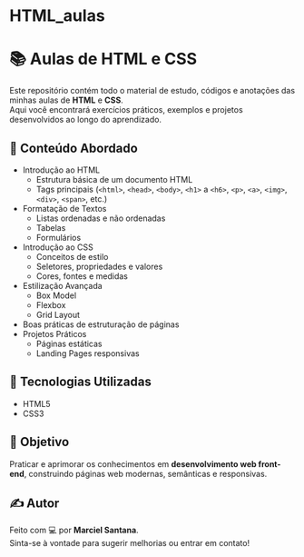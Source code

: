 # HTML_aulas

# 📚 Aulas de HTML e CSS

Este repositório contém todo o material de estudo, códigos e anotações das minhas aulas de **HTML** e **CSS**.  
Aqui você encontrará exercícios práticos, exemplos e projetos desenvolvidos ao longo do aprendizado.

## 🧩 Conteúdo Abordado

- Introdução ao HTML
  - Estrutura básica de um documento HTML
  - Tags principais (`<html>`, `<head>`, `<body>`, `<h1>` a `<h6>`, `<p>`, `<a>`, `<img>`, `<div>`, `<span>`, etc.)
- Formatação de Textos
  - Listas ordenadas e não ordenadas
  - Tabelas
  - Formulários
- Introdução ao CSS
  - Conceitos de estilo
  - Seletores, propriedades e valores
  - Cores, fontes e medidas
- Estilização Avançada
  - Box Model
  - Flexbox
  - Grid Layout
- Boas práticas de estruturação de páginas
- Projetos Práticos
  - Páginas estáticas
  - Landing Pages responsivas


## 🚀 Tecnologias Utilizadas

- HTML5
- CSS3

## 🎯 Objetivo

Praticar e aprimorar os conhecimentos em **desenvolvimento web front-end**, construindo páginas web modernas, semânticas e responsivas.

## ✍️ Autor

Feito com 💻 por **Marciel Santana**.  
Sinta-se à vontade para sugerir melhorias ou entrar em contato!